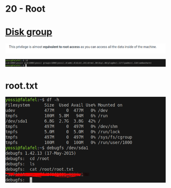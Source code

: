 # 20 - Root


# [Disk group](https://book.hacktricks.xyz/linux-unix/privilege-escalation/interesting-groups-linux-pe#disk-group)

![](vx_images/1029762212996.png)


![](vx_images/4419698972719.png)


# root.txt
![](vx_images/4560841127809.png)

